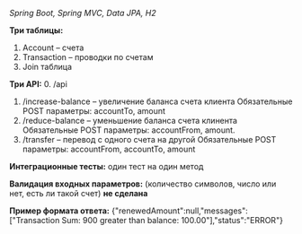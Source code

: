 _Spring Boot, Spring MVC, Data JPA, H2_

**Три таблицы:**
1.	Account – счета
2.	Transaction – проводки по счетам
3.	Join таблица

**Три API:**
0.    /api
1.	/increase-balance – увеличение баланса счета клиента
Обязательные POST параметры: accountTo, amount
2.	/reduce-balance – уменьшение баланса счета клинента
Обязательные POST параметры: accountFrom, amount.
3.	/transfer – перевод с одного счета на другой
Обязательные POST параметры: accountFrom, accountTo, amount

**Интеграционные тесты:** один тест на один метод

**Валидация входных параметров:** (количество символов, число или нет, есть ли такой счет) **не сделана** 

**Пример формата ответа:** {"renewedAmount":null,"messages":["Transaction Sum: 900 greater than balance: 100.00"],"status":"ERROR"}

